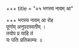+++
title = "०५ भगस्य नावम् आ"

+++
भगस्य नावम् आ रोह  
पूर्णाम् अनुपदस्वतीम् ।  
तयोप प्र याहि तं  
यः पतिः प्रतिकाम्यः ॥